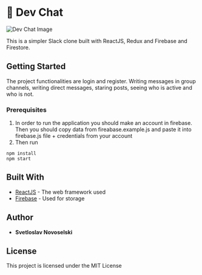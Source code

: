# 💌 Dev Chat
![Dev Chat Image](https://i.imgur.com/h8eMLht.png)

This is a simpler Slack clone built with ReactJS, Redux and Firebase and Firestore.

## Getting Started

The project functionalities are login and register. Writing messages in group channels, writing direct messages, staring posts, seeing who is active and who is not.

### Prerequisites

1. In order to run the application you should make an account in firebase. Then you should copy data from fireabase.example.js and paste it into firebase.js file + credentials from your account
2. Then run
```
npm install
npm start
```

## Built With

* [ReactJS](https://reactjs.org/) - The web framework used
* [Firebase](https://firebase.google.com/) - Used for storage

## Author

* **Svetloslav Novoselski** 

## License

This project is licensed under the MIT License

